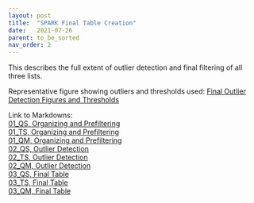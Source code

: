 ```yaml
---
layout: post
title:  "SPARK Final Table Creation"
date:   2021-07-26
parent: to_be_sorted
nav_order: 2
---
```


This describes the full extent of outlier detection and final filtering of all three lists.

Representative figure showing outliers and thresholds used:
[Final Outlier Detection Figures and Thresholds](https://www.dropbox.com/s/p0bx47kpp0y7o7u/outlier_detection_autosomal_final.pdf?dl=0)

Link to Markdowns:
<br>[01_QS, Organizing and Prefiltering](https://www.dropbox.com/s/o2qqos8qembl586/01_qs.organize_prefilter.html?dl=0)
<br>[01_TS, Organizing and Prefiltering](https://www.dropbox.com/s/og3913n31a8z27a/01_ts.organize_prefilter.html?dl=0)
<br>[01_QM, Organizing and Prefiltering](https://www.dropbox.com/s/jpmql5snxqr2uyv/01_qm.organize_prefilter.html?dl=0)
<br>[02_QS, Outlier Detection](https://www.dropbox.com/s/8y75fw081y8ddo5/02_qs.outlier_detection.html?dl=0)
<br>[02_TS, Outlier Detection](https://www.dropbox.com/s/62cr2hmihv0phas/02_ts.outlier_detection.html?dl=0)
<br>[02_QM, Outlier Detection](https://www.dropbox.com/s/bxvqbgd8adjlwj2/02_qm.outlier_detection.html?dl=0)
<br>[03_QS, Final Table](https://www.dropbox.com/s/vqx366c95usmanb/03_qs.final_tables.html?dl=0)
<br>[03_TS, Final Table](https://www.dropbox.com/s/06esgmqu3fux0h7/03_ts.final_tables.html?dl=0)
<br>[03_QM, Final Table](https://www.dropbox.com/s/tn6njzth0v7v11u/03_qm.final_tables.html?dl=0)
